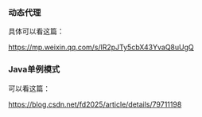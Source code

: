 ### 动态代理

具体可以看这篇：

https://mp.weixin.qq.com/s/lR2pJTy5cbX43YvaQ8uUgQ

### Java单例模式

可以看这篇：

https://blog.csdn.net/fd2025/article/details/79711198


